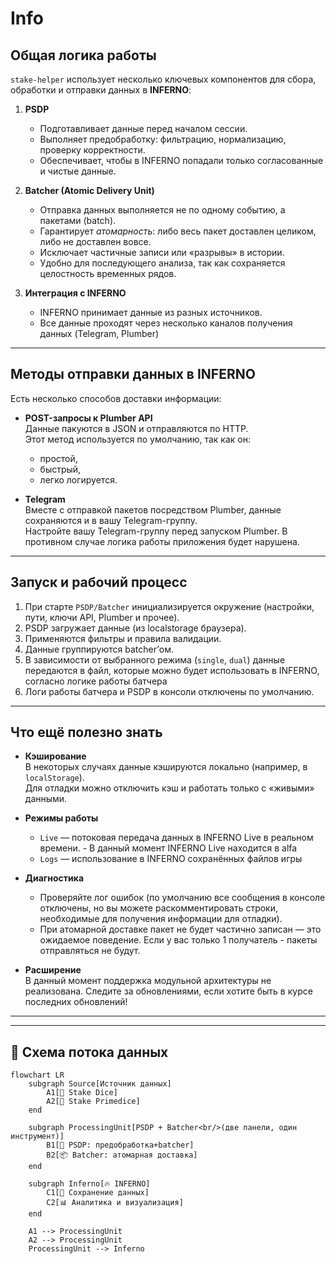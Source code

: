 # Info

## Общая логика работы

`stake-helper` использует несколько ключевых компонентов для сбора, обработки и отправки данных в **INFERNO**:

1. **PSDP**  
   - Подготавливает данные перед началом сессии.  
   - Выполняет предобработку: фильтрацию, нормализацию, проверку корректности.  
   - Обеспечивает, чтобы в INFERNO попадали только согласованные и чистые данные.  

2. **Batcher (Atomic Delivery Unit)**  
   - Отправка данных выполняется не по одному событию, а пакетами (batch).  
   - Гарантирует *атомарность*: либо весь пакет доставлен целиком, либо не доставлен вовсе.  
   - Исключает частичные записи или «разрывы» в истории.  
   - Удобно для последующего анализа, так как сохраняется целостность временных рядов.  

3. **Интеграция с INFERNO**  
   - INFERNO принимает данные из разных источников.  
   - Все данные проходят через несколько каналов получения данных (Telegram, Plumber)

---

## Методы отправки данных в INFERNO

Есть несколько способов доставки информации:

- **POST-запросы к Plumber API**  
  Данные пакуются в JSON и отправляются по HTTP.  
  Этот метод используется по умолчанию, так как он:
  - простой,
  - быстрый,
  - легко логируется.

- **Telegram**  
  Вместе с отправкой пакетов посредством Plumber, данные сохраняются и в вашу Telegram-группу.  
  Настройте вашу Telegram-группу перед запуском Plumber. В противном случае логика работы приложения будет нарушена. 

---

## Запуск и рабочий процесс

1. При старте `PSDP/Batcher` инициализируется окружение (настройки, пути, ключи API, Plumber и прочее).  
2. PSDP загружает данные (из localstorage браузера).  
3. Применяются фильтры и правила валидации.  
4. Данные группируются batcher’ом.  
5. В зависимости от выбранного режима (`single`, `dual`) данные передаются в файл, которые можно будет использовать в INFERNO, согласно логике работы батчера
6. Логи работы батчера и PSDP в консоли отключены по умолчанию. 

---

## Что ещё полезно знать

- **Кэширование**  
  В некоторых случаях данные кэшируются локально (например, в `localStorage`).  
  Для отладки можно отключить кэш и работать только с «живыми» данными.

- **Режимы работы**  
  - `Live` — потоковая передача данных в INFERNO Live в реальном времени.  - В данный момент INFERNO Live находится в alfa
  - `Logs` — использование в INFERNO сохранённых файлов игры 

- **Диагностика**  
  - Проверяйте лог ошибок (по умолчанию все сообщения в консоле отключены, но вы можете раскомментировать строки, необходимые для получения информации для отладки).  
  - При атомарной доставке пакет не будет частично записан — это ожидаемое поведение. Если у вас только 1 получатель - пакеты отправляться не будут. 

- **Расширение**  
  В данный момент поддержка модульной архитектуры не реализована. Следите за обновлениями, если хотите быть в курсе последних обновлений!

---

---

## 🔗 Схема потока данных

```mermaid
flowchart LR
    subgraph Source[Источник данных]
        A1[🎲 Stake Dice]
        A2[🎰 Stake Primedice]
    end

    subgraph ProcessingUnit[PSDP + Batcher<br/>(две панели, один инструмент)]
        B1[🔎 PSDP: предобработка+batcher]
        B2[📦 Batcher: атомарная доставка]
    end

    subgraph Inferno[🔥 INFERNO]
        C1[💾 Сохранение данных]
        C2[📊 Аналитика и визуализация]
    end

    A1 --> ProcessingUnit
    A2 --> ProcessingUnit
    ProcessingUnit --> Inferno

